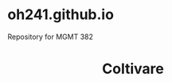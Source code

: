 # oh241.github.io
Repository for MGMT 382
<html>
  <head>
    
  </head>

  <body>
    <h1 style="text-align:center;"> Coltivare </h1>
    
  </body>
</html>
